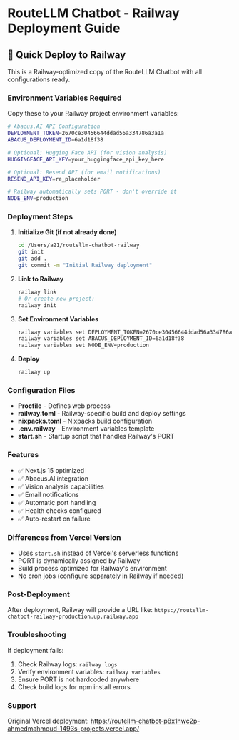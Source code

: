# RouteLLM Chatbot - Railway Deployment Guide

## 🚀 Quick Deploy to Railway

This is a Railway-optimized copy of the RouteLLM Chatbot with all configurations ready.

### Environment Variables Required

Copy these to your Railway project environment variables:

```bash
# Abacus.AI API Configuration
DEPLOYMENT_TOKEN=2670ce30456644ddad56a334786a3a1a
ABACUS_DEPLOYMENT_ID=6a1d18f38

# Optional: Hugging Face API (for vision analysis)
HUGGINGFACE_API_KEY=your_huggingface_api_key_here

# Optional: Resend API (for email notifications)
RESEND_API_KEY=re_placeholder

# Railway automatically sets PORT - don't override it
NODE_ENV=production
```

### Deployment Steps

1. **Initialize Git (if not already done)**
   ```bash
   cd /Users/a21/routellm-chatbot-railway
   git init
   git add .
   git commit -m "Initial Railway deployment"
   ```

2. **Link to Railway**
   ```bash
   railway link
   # Or create new project:
   railway init
   ```

3. **Set Environment Variables**
   ```bash
   railway variables set DEPLOYMENT_TOKEN=2670ce30456644ddad56a334786a3a1a
   railway variables set ABACUS_DEPLOYMENT_ID=6a1d18f38
   railway variables set NODE_ENV=production
   ```

4. **Deploy**
   ```bash
   railway up
   ```

### Configuration Files

- **Procfile** - Defines web process
- **railway.toml** - Railway-specific build and deploy settings
- **nixpacks.toml** - Nixpacks build configuration
- **.env.railway** - Environment variables template
- **start.sh** - Startup script that handles Railway's PORT

### Features

- ✅ Next.js 15 optimized
- ✅ Abacus.AI integration
- ✅ Vision analysis capabilities
- ✅ Email notifications
- ✅ Automatic port handling
- ✅ Health checks configured
- ✅ Auto-restart on failure

### Differences from Vercel Version

- Uses `start.sh` instead of Vercel's serverless functions
- PORT is dynamically assigned by Railway
- Build process optimized for Railway's environment
- No cron jobs (configure separately in Railway if needed)

### Post-Deployment

After deployment, Railway will provide a URL like:
`https://routellm-chatbot-railway-production.up.railway.app`

### Troubleshooting

If deployment fails:
1. Check Railway logs: `railway logs`
2. Verify environment variables: `railway variables`
3. Ensure PORT is not hardcoded anywhere
4. Check build logs for npm install errors

### Support

Original Vercel deployment: https://routellm-chatbot-p8x1hwc2p-ahmedmahmoud-1493s-projects.vercel.app/
